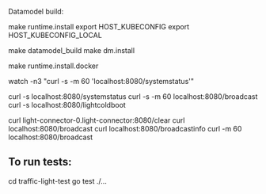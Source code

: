 Datamodel build:

make runtime.install
export HOST_KUBECONFIG
export HOST_KUBECONFIG_LOCAL

make datamodel_build
make dm.install

make runtime.install.docker

watch -n3 "curl -s -m 60 'localhost:8080/systemstatus'"

curl -s localhost:8080/systemstatus
curl -s -m 60 localhost:8080/broadcast
curl -s localhost:8080/lightcoldboot


curl light-connector-0.light-connector:8080/clear 
curl localhost:8080/broadcast
curl localhost:8080/broadcastinfo
curl -m 60 localhost:8080/broadcast

To run tests:
-------------

cd traffic-light-test
go test ./...
